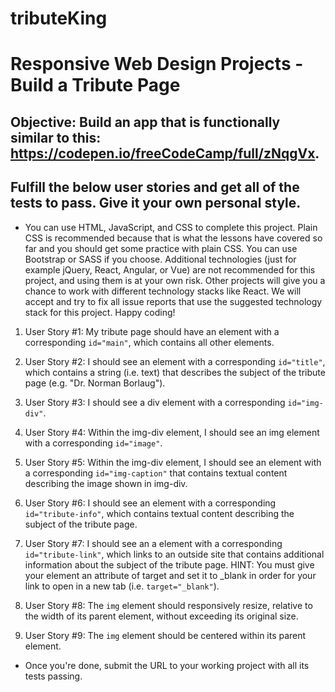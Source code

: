 # tributeKing
# Responsive Web Design Projects - Build a Tribute Page

## Objective: Build an app that is functionally similar to this: https://codepen.io/freeCodeCamp/full/zNqgVx.

## Fulfill the below user stories and get all of the tests to pass. Give it your own personal style.

* You can use HTML, JavaScript, and CSS to complete this project. Plain CSS is recommended because that is what the lessons have covered so far and you should get some practice with plain CSS. You can use Bootstrap or SASS if you choose. Additional technologies (just for example jQuery, React, Angular, or Vue) are not recommended for this project, and using them is at your own risk. Other projects will give you a chance to work with different technology stacks like React. We will accept and try to fix all issue reports that use the suggested technology stack for this project. Happy coding!

1. User Story #1: My tribute page should have an element with a corresponding ```id="main"```, which contains all other elements.

2. User Story #2: I should see an element with a corresponding ```id="title"```, which contains a string (i.e. text) that describes the subject of the tribute page (e.g. "Dr. Norman Borlaug").

3. User Story #3: I should see a div element with a corresponding ```id="img-div"```.

4. User Story #4: Within the img-div element, I should see an img element with a corresponding ```id="image"```.

5. User Story #5: Within the img-div element, I should see an element with a corresponding ```id="img-caption"``` that contains textual content describing the image shown in img-div.

6. User Story #6: I should see an element with a corresponding ```id="tribute-info"```, which contains textual content describing the subject of the tribute page.

7. User Story #7: I should see an a element with a corresponding ```id="tribute-link"```, which links to an outside site that contains additional information about the subject of the tribute page. HINT: You must give your element an attribute of target and set it to _blank in order for your link to open in a new tab (i.e. ```target="_blank"```).

8. User Story #8: The ```img``` element should responsively resize, relative to the width of its parent element, without exceeding its original size.

9. User Story #9: The ```img``` element should be centered within its parent element.

* Once you're done, submit the URL to your working project with all its tests passing.